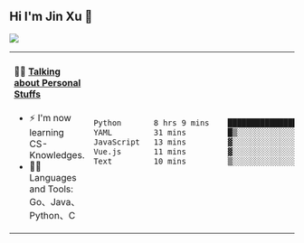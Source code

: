 
## Hi I'm Jin Xu 👋
![](https://komarev.com/ghpvc/?username=jiayouxujin&color=brightgreen&label=PROFILE+VIEWS)



<table align="center">
<tr>
<td valign="top" width="60%">

#### 🏋️‍♀️ <a href="https://github.com/jiayouxujin" target="_blank">Talking about Personal Stuffs</a>
<!-- recent_releases starts -->

- ⚡  I'm now learning CS-Knowledges.  
- 🏊‍♂️ Languages and Tools: Go、Java、Python、C
<!-- recent_releases ends -->
</td>
<td>
 
<!--START_SECTION:waka-->

```txt
Python       8 hrs 9 mins    █████████████████████▓░░░   87.15 %
YAML         31 mins         █▒░░░░░░░░░░░░░░░░░░░░░░░   05.62 %
JavaScript   13 mins         ▓░░░░░░░░░░░░░░░░░░░░░░░░   02.45 %
Vue.js       11 mins         ▓░░░░░░░░░░░░░░░░░░░░░░░░   02.09 %
Text         10 mins         ▒░░░░░░░░░░░░░░░░░░░░░░░░   01.88 %
```

<!--END_SECTION:waka-->
 
</td>
</tr>
</table>





